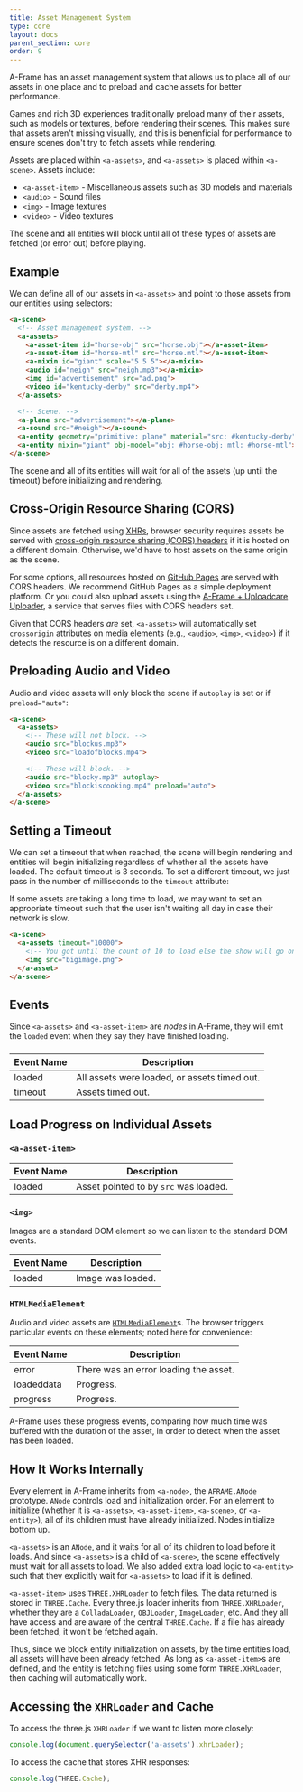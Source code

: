 ```yaml
---
title: Asset Management System
type: core
layout: docs
parent_section: core
order: 9
---
```


A-Frame has an asset management system that allows us to place all of our
assets in one place and to preload and cache assets for better performance.

Games and rich 3D experiences traditionally preload many of their assets, such
as models or textures, before rendering their scenes. This makes sure that
assets aren't missing visually, and this is benenficial for performance to
ensure scenes don't try to fetch assets while rendering.

Assets are placed within `<a-assets>`, and `<a-assets>` is placed within
`<a-scene>`. Assets include:

- `<a-asset-item>` - Miscellaneous assets such as 3D models and materials
- `<audio>` - Sound files
- `<img>` - Image textures
- `<video>` - Video textures

The scene and all entities will block until all of these types of assets are
fetched (or error out) before playing.

<!--toc-->

## Example

We can define all of our assets in `<a-assets>` and point to those assets from
our entities using selectors:

```html
<a-scene>
  <!-- Asset management system. -->
  <a-assets>
    <a-asset-item id="horse-obj" src="horse.obj"></a-asset-item>
    <a-asset-item id="horse-mtl" src="horse.mtl"></a-asset-item>
    <a-mixin id="giant" scale="5 5 5"></a-mixin>
    <audio id="neigh" src="neigh.mp3"></a-mixin>
    <img id="advertisement" src="ad.png">
    <video id="kentucky-derby" src="derby.mp4">
  </a-assets>

  <!-- Scene. -->
  <a-plane src="advertisement"></a-plane>
  <a-sound src="#neigh"></a-sound>
  <a-entity geometry="primitive: plane" material="src: #kentucky-derby"></a-entity>
  <a-entity mixin="giant" obj-model="obj: #horse-obj; mtl: #horse-mtl"></a-entity>
</a-scene>
```

The scene and all of its entities will wait for all of the assets (up until the
timeout) before initializing and rendering.

## Cross-Origin Resource Sharing (CORS)

[cors]: https://wikipedia.org/wiki/Cross-origin_resource_sharing
[xhr]: https://developer.mozilla.org/docs/Web/API/XMLHttpRequest

Since assets are fetched using [XHRs][xhr], browser security requires assets be
served with [cross-origin resource sharing (CORS) headers][cors] if it is
hosted on a different domain. Otherwise, we'd have to host assets on the same
origin as the scene.

[ghpages]: https://pages.github.com/
[uploader]: https://aframe.io/aframe/examples/_uploader/

For some options, all resources hosted on [GitHub Pages][ghpages] are served
with CORS headers. We recommend GitHub Pages as a simple deployment platform.
Or you could also upload assets using the [A-Frame + Uploadcare
Uploader][uploader], a service that serves files with CORS headers set.

[corsimage]: https://developer.mozilla.org/docs/Web/HTML/CORS_enabled_image

Given that CORS headers *are* set, `<a-assets>` will automatically set
`crossorigin` attributes on media elements (e.g., `<audio>`, `<img>`,
`<video>`) if it detects the resource is on a different domain.

## Preloading Audio and Video

Audio and video assets will only block the scene if `autoplay` is set or if
`preload="auto"`:

```html
<a-scene>
  <a-assets>
    <!-- These will not block. -->
    <audio src="blockus.mp3">
    <video src="loadofblocks.mp4">

    <!-- These will block. -->
    <audio src="blocky.mp3" autoplay>
    <video src="blockiscooking.mp4" preload="auto">
  </a-assets>
</a-scene>
```

## Setting a Timeout

We can set a timeout that when reached, the scene will begin rendering and
entities will begin initializing regardless of whether all the assets have
loaded. The default timeout is 3 seconds. To set a different timeout, we just
pass in the number of milliseconds to the `timeout` attribute:

If some assets are taking a long time to load, we may want to set an
appropriate timeout such that the user isn't waiting all day in case their
network is slow.

```html
<a-scene>
  <a-assets timeout="10000">
    <!-- You got until the count of 10 to load else the show will go on without you. -->
    <img src="bigimage.png">
  </a-asset>
</a-scene>
```

## Events

Since `<a-assets>` and `<a-asset-item>` are *nodes* in A-Frame, they will emit
the `loaded` event when they say they have finished loading.

### <a-assets>

| Event Name | Description                                  |
|------------|----------------------------------------------|
| loaded     | All assets were loaded, or assets timed out. |
| timeout    | Assets timed out.                            |

## Load Progress on Individual Assets

### `<a-asset-item>`

| Event Name | Description                           |
|------------|---------------------------------------|
| loaded     | Asset pointed to by `src` was loaded. |

### `<img>`

Images are a standard DOM element so we can listen to the standard DOM events.

| Event Name | Description       |
|------------|-------------------|
| loaded     | Image was loaded. |

### `HTMLMediaElement`

[mediael]: https://developer.mozilla.org/docs/Web/API/HTMLMediaElement

Audio and video assets are [`HTMLMediaElement`][mediael]s. The browser triggers
particular events on these elements; noted here for convenience:

| Event Name | Description                           |
|------------|---------------------------------------|
| error      | There was an error loading the asset. |
| loadeddata | Progress.                             |
| progress   | Progress.                             |

A-Frame uses these progress events, comparing how much time was buffered with
the duration of the asset, in order to detect when the asset has been loaded.

## How It Works Internally

Every element in A-Frame inherits from `<a-node>`, the `AFRAME.ANode`
prototype. `ANode` controls load and initialization order. For an element to
initialize (whether it is `<a-assets>`, `<a-asset-item>`, `<a-scene>`, or
`<a-entity>`), all of its children must have already initialized. Nodes
initialize bottom up.

`<a-assets>` is an `ANode`, and it waits for all of its children to load before
it loads. And since `<a-assets>` is a child of `<a-scene>`, the scene
effectively must wait for all assets to load. We also added extra load logic to
`<a-entity>` such that they explicitly wait for `<a-assets>` to load if it is
defined.

`<a-asset-item>` uses `THREE.XHRLoader` to fetch files. The data returned is
stored in `THREE.Cache`. Every three.js loader inherits from `THREE.XHRLoader`,
whether they are a `ColladaLoader`, `OBJLoader`, `ImageLoader`, etc. And they
all have access and are aware of the central `THREE.Cache`. If a file has
already been fetched, it won't be fetched again.

Thus, since we block entity initialization on assets, by the time entities
load, all assets will have been already fetched. As long as `<a-asset-item>`s
are defined, and the entity is fetching files using some form
`THREE.XHRLoader`, then caching will automatically work.

## Accessing the `XHRLoader` and Cache

To access the three.js `XHRLoader` if we want to listen more closely:

```js
console.log(document.querySelector('a-assets').xhrLoader);
```

To access the cache that stores XHR responses:

```js
console.log(THREE.Cache);
```
